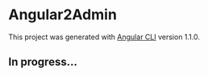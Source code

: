 # Angular2Admin

This project was generated with [Angular CLI](https://github.com/angular/angular-cli) version 1.1.0.

## In progress...
